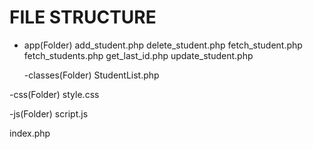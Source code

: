 # FILE STRUCTURE

- app(Folder)
  add_student.php
  delete_student.php
  fetch_student.php
  fetch_students.php
  get_last_id.php
  update_student.php

  -classes(Folder)
  StudentList.php

-css(Folder)
style.css

-js(Folder)
script.js

index.php
